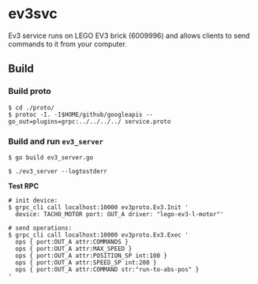 # ev3svc
Ev3 service runs on LEGO EV3 brick (6009996) and allows clients to send commands to it from your computer.


## Build

### Build proto

```
$ cd ./proto/
$ protoc -I. -I$HOME/github/googleapis --go_out=plugins=grpc:../../../../ service.proto
```

### Build and run `ev3_server`

```
$ go build ev3_server.go

$ ./ev3_server --logtostderr
```

**Test RPC**

```
# init device:
$ grpc_cli call localhost:10000 ev3proto.Ev3.Init '
  device: TACHO_MOTOR port: OUT_A driver: "lego-ev3-l-motor"'

# send operations:
$ grpc_cli call localhost:10000 ev3proto.Ev3.Exec '
  ops { port:OUT_A attr:COMMANDS }
  ops { port:OUT_A attr:MAX_SPEED }
  ops { port:OUT_A attr:POSITION_SP int:100 }
  ops { port:OUT_A attr:SPEED_SP int:200 }
  ops { port:OUT_A attr:COMMAND str:"run-to-abs-pos" }
'
```
